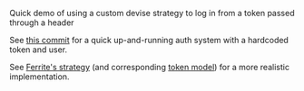 Quick demo of using a custom devise strategy to log in from a token passed through a header

See [this commit](https://github.com/TIY-DC-ROR-2015-May/token-auth-demo/commit/d8a4c0f7a5616e514642cb44117dda275ba4a557) for a quick up-and-running auth system with a hardcoded token and user.

See [Ferrite's strategy](https://github.com/jamesdabbs/ferrite/blob/master/config/initializers/devise.rb) (and corresponding [token model](https://github.com/jamesdabbs/ferrite/blob/master/app/models/auth_token.rb)) for a more realistic implementation.
